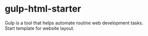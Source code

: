 # gulp-html-starter
Gulp is a tool that helps automate routine web development tasks.<br>
Start template for website layout.
